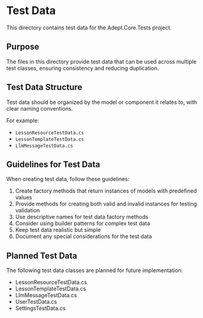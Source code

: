 # Test Data

This directory contains test data for the Adept.Core.Tests project.

## Purpose

The files in this directory provide test data that can be used across multiple test classes, ensuring consistency and reducing duplication.

## Test Data Structure

Test data should be organized by the model or component it relates to, with clear naming conventions.

For example:
- `LessonResourceTestData.cs`
- `LessonTemplateTestData.cs`
- `LlmMessageTestData.cs`

## Guidelines for Test Data

When creating test data, follow these guidelines:

1. Create factory methods that return instances of models with predefined values
2. Provide methods for creating both valid and invalid instances for testing validation
3. Use descriptive names for test data factory methods
4. Consider using builder patterns for complex test data
5. Keep test data realistic but simple
6. Document any special considerations for the test data

## Planned Test Data

The following test data classes are planned for future implementation:

- LessonResourceTestData.cs
- LessonTemplateTestData.cs
- LlmMessageTestData.cs
- UserTestData.cs
- SettingsTestData.cs
